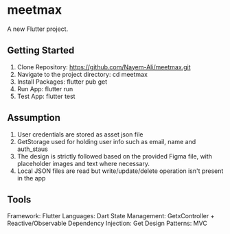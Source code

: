 # meetmax

A new Flutter project.

## Getting Started

1. Clone Repository: https://github.com/Nayem-Ali/meetmax.git
2. Navigate to the project directory: cd meetmax
3. Install Packages: flutter pub get
4. Run App: flutter run
5. Test App: flutter test

## Assumption
1. User credentials are stored as asset json file
2. GetStorage used for holding user info such as email, name and auth_staus
3. The design is strictly followed based on the provided Figma file, with placeholder images and text where necessary.
4. Local JSON files are read but write/update/delete operation isn't present in the app

## Tools
Framework: Flutter 
Languages: Dart 
State Management: GetxController + Reactive/Observable
Dependency Injection: Get
Design Patterns: MVC
